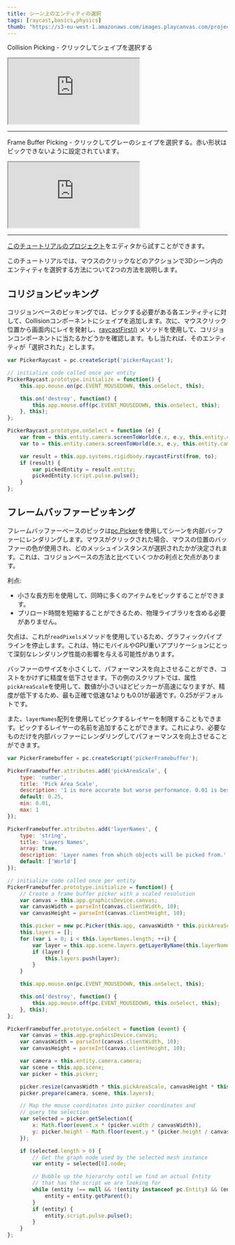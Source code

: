 ```yaml
---
title: シーン上のエンティティの選択
tags: [raycast,basics,physics]
thumb: "https://s3-eu-west-1.amazonaws.com/images.playcanvas.com/projects/12/405856/DS51PO-image-75.jpg"
---
```


Collision Picking - クリックしてシェイプを選択する

<div className="iframe-container">
    <iframe src="https://playcanv.as/b/Ps1tTzWn/" title="Collision Picking"></iframe>
</div>

---

Frame Buffer Picking - クリックしてグレーのシェイプを選択する。赤い形状はピックできないように設定されています。

<div className="iframe-container">
    <iframe src="https://playcanv.as/b/ZQVQqgGU/" title="Frame Buffer Picking"></iframe>
</div>

---

[このチュートリアルのプロジェクト][1]をエディタから試すことができます。

このチュートリアルでは、マウスのクリックなどのアクションで3Dシーン内のエンティティを選択する方法について2つの方法を説明します。

## コリジョンピッキング

コリジョンベースのピッキングでは、ピックする必要がある各エンティティに対して、Collisionコンポーネントにシェイプを追加します。次に、マウスクリック位置から画面内にレイを発射し、[raycastFirst()][2] メソッドを使用して、コリジョンコンポーネントに当たるかどうかを確認します。もし当たれば、そのエンティティが「選択された」とします。

```javascript
var PickerRaycast = pc.createScript('pickerRaycast');

// initialize code called once per entity
PickerRaycast.prototype.initialize = function() {
    this.app.mouse.on(pc.EVENT_MOUSEDOWN, this.onSelect, this);

    this.on('destroy', function() {
        this.app.mouse.off(pc.EVENT_MOUSEDOWN, this.onSelect, this);
    }, this);
};

PickerRaycast.prototype.onSelect = function (e) {
    var from = this.entity.camera.screenToWorld(e.x, e.y, this.entity.camera.nearClip);
    var to = this.entity.camera.screenToWorld(e.x, e.y, this.entity.camera.farClip);

    var result = this.app.systems.rigidbody.raycastFirst(from, to);
    if (result) {
        var pickedEntity = result.entity;
        pickedEntity.script.pulse.pulse();
    }
};
```

## フレームバッファーピッキング

フレームバッファーベースのピックは[pc.Picker][3]を使用してシーンを内部バッファーにレンダリングします。マウスがクリックされた場合、マウスの位置のバッファーの色が使用され、どのメッシュインスタンスが選択されたかが決定されます。これは、コリジョンベースの方法と比べていくつかの利点と欠点があります。

利点:

* 小さな長方形を使用して、同時に多くのアイテムをピックすることができます。
* プリロード時間を短縮することができるため、物理ライブラリを含める必要がありません。

欠点は、これが`readPixels`メソッドを使用しているため、グラフィックパイプラインを停止します。これは、特にモバイルやGPU重いアプリケーションにとって深刻なレンダリング性能の影響を与える可能性があります。

バッファーのサイズを小さくして、パフォーマンスを向上させることができ、コストをかけずに精度を低下させます。下の例のスクリプトでは、属性`pickAreaScale`を使用して、数値が小さいほどピッカーが高速になりますが、精度が低下するため、最も正確で低速な1よりも0.01が最適です。0.25がデフォルトです。

また、`layerNames`配列を使用してピックするレイヤーを制限することもできます。ピックするレイヤーの名前を追加することができます。これにより、必要なものだけを内部バッファーにレンダリングしてパフォーマンスを向上させることができます。

```javascript
var PickerFramebuffer = pc.createScript('pickerFramebuffer');

PickerFramebuffer.attributes.add('pickAreaScale', {
    type: 'number',
    title: 'Pick Area Scale',
    description: '1 is more accurate but worse performance. 0.01 is best performance but least accurate. 0.25 is the default.',
    default: 0.25,
    min: 0.01,
    max: 1
});

PickerFramebuffer.attributes.add('layerNames', {
    type: 'string',
    title: 'Layers Names',
    array: true,
    description: 'Layer names from which objects will be picked from.',
    default: ['World']
});

// initialize code called once per entity
PickerFramebuffer.prototype.initialize = function() {
    // Create a frame buffer picker with a scaled resolution
    var canvas = this.app.graphicsDevice.canvas;
    var canvasWidth = parseInt(canvas.clientWidth, 10);
    var canvasHeight = parseInt(canvas.clientHeight, 10);

    this.picker = new pc.Picker(this.app, canvasWidth * this.pickAreaScale, canvasHeight * this.pickAreaScale);
    this.layers = [];
    for (var i = 0; i < this.layerNames.length; ++i) {
        var layer = this.app.scene.layers.getLayerByName(this.layerNames[i]);
        if (layer) {
            this.layers.push(layer);
        }
    }

    this.app.mouse.on(pc.EVENT_MOUSEDOWN, this.onSelect, this);

    this.on('destroy', function() {
        this.app.mouse.off(pc.EVENT_MOUSEDOWN, this.onSelect, this);
    }, this);
};

PickerFramebuffer.prototype.onSelect = function (event) {
    var canvas = this.app.graphicsDevice.canvas;
    var canvasWidth = parseInt(canvas.clientWidth, 10);
    var canvasHeight = parseInt(canvas.clientHeight, 10);

    var camera = this.entity.camera.camera;
    var scene = this.app.scene;
    var picker = this.picker;

    picker.resize(canvasWidth * this.pickAreaScale, canvasHeight * this.pickAreaScale);
    picker.prepare(camera, scene, this.layers);

    // Map the mouse coordinates into picker coordinates and
    // query the selection
    var selected = picker.getSelection({
        x: Math.floor(event.x * (picker.width / canvasWidth)),
        y: picker.height - Math.floor(event.y * (picker.height / canvasHeight))
    });

    if (selected.length > 0) {
        // Get the graph node used by the selected mesh instance
        var entity = selected[0].node;

        // Bubble up the hierarchy until we find an actual Entity
        // that has the script we are looking for
        while (entity !== null && !(entity instanceof pc.Entity) && (entity.script && entity.script.pulse)) {
            entity = entity.getParent();
        }
        if (entity) {
            entity.script.pulse.pulse();
        }
    }
};
```

[1]: https://playcanvas.com/project/405856
[2]: https://api.playcanvas.com/classes/Engine.RigidBodyComponentSystem.html#raycastFirst
[3]: https://api.playcanvas.com/classes/Engine.Picker.html
